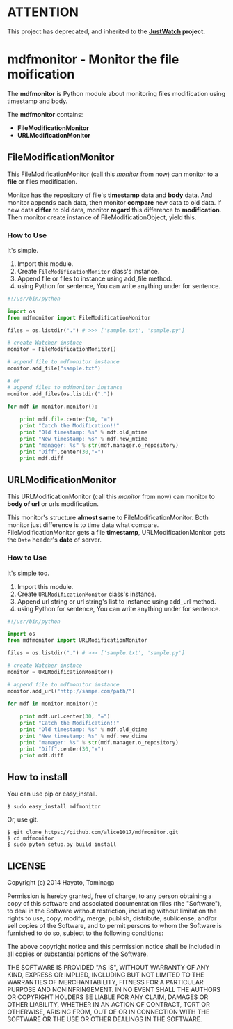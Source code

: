 # ATTENTION
This project has deprecated, and inherited to the **[JustWatch](https://github.com/alice1017/justwatch) project.**

# mdfmonitor - Monitor the file moification

The **mdfmonitor** is Python module about monitoring files modification using timestamp and body.

The **mdfmonitor** contains:

 - **FileModificationMonitor**
 - **URLModificationMonitor**

## FileModificationMonitor

This FileModificationMonitor (call this *monitor* from now) can monitor to a **file** or files modification.

Monitor has the repository of file's **timestamp** data and **body** data.
And monitor appends each data, then monitor **compare** new data to old data.
If new data **differ** to old data, monitor **regard** this difference to **modification**.
Then monitor create instance of FileModificationObject, yield this.


### How to Use

It's simple. 

1. Import this module.
2. Create `FileModificationMonitor` class's instance.
3. Append file or files to instance using add_file method.
4. using Python for sentence, You can write anything under for sentence.

```python
#!/usr/bin/python

import os
from mdfmonitor import FileModificationMonitor

files = os.listdir(".") # >>> ['sample.txt', 'sample.py']

# create Watcher instnce
monitor = FileModificationMonitor()

# append file to mdfmonitor instance
monitor.add_file("sample.txt")

# or 
# append files to mdfmonitor instance
monitor.add_files(os.listdir("."))

for mdf in monitor.monitor():
    
    print mdf.file.center(30, "=")
    print "Catch the Modification!!"
    print "Old timestamp: %s" % mdf.old_mtime
    print "New timestamp: %s" % mdf.new_mtime
    print "manager: %s" % str(mdf.manager.o_repository)
    print "Diff".center(30,"=")
    print mdf.diff

```

## URLModificationMonitor

This URLModificationMonitor (call this *monitor* from now) can monitor to **body of url** or urls modification.

This monitor's structure **almost same** to FileModificationMonitor.
Both monitor just difference is to time data what compare.
FileModificationMonitor gets a file **timestamp**, URLModificationMonitor gets the `Date` header's **date** of server.


### How to Use

It's simple too. 

1. Import this module.
2. Create `URLModificationMonitor` class's instance.
3. Append url string or url string's list to instance using add_url method.
4. using Python for sentence, You can write anything under for sentence.

```python
#!/usr/bin/python

import os
from mdfmonitor import URLModificationMonitor

files = os.listdir(".") # >>> ['sample.txt', 'sample.py']

# create Watcher instnce
monitor = URLModificationMonitor()

# append file to mdfmonitor instance
monitor.add_url("http://sampe.com/path/")

for mdf in monitor.monitor():
    
    print mdf.url.center(30, "=")
    print "Catch the Modification!!"
    print "Old timestamp: %s" % mdf.old_dtime
    print "New timestamp: %s" % mdf.new_dtime
    print "manager: %s" % str(mdf.manager.o_repository)
    print "Diff".center(30,"=")
    print mdf.diff

```


## How to install

You can use pip or easy_install.

```shell
$ sudo easy_install mdfmonitor
```

Or, use git.

```shell
$ git clone https://github.com/alice1017/mdfmonitor.git
$ cd mdfmonitor
$ sudo pyton setup.py build install
```

## LICENSE

Copyright (c) 2014 Hayato, Tominaga

Permission is hereby granted, free of charge, to any person obtaining a copy
of this software and associated documentation files (the "Software"), to deal
in the Software without restriction, including without limitation the rights
to use, copy, modify, merge, publish, distribute, sublicense, and/or sell
copies of the Software, and to permit persons to whom the Software is
furnished to do so, subject to the following conditions:

The above copyright notice and this permission notice shall be included in all
copies or substantial portions of the Software.

THE SOFTWARE IS PROVIDED "AS IS", WITHOUT WARRANTY OF ANY KIND, EXPRESS OR
IMPLIED, INCLUDING BUT NOT LIMITED TO THE WARRANTIES OF MERCHANTABILITY,
FITNESS FOR A PARTICULAR PURPOSE AND NONINFRINGEMENT. IN NO EVENT SHALL THE
AUTHORS OR COPYRIGHT HOLDERS BE LIABLE FOR ANY CLAIM, DAMAGES OR OTHER
LIABILITY, WHETHER IN AN ACTION OF CONTRACT, TORT OR OTHERWISE, ARISING FROM,
OUT OF OR IN CONNECTION WITH THE SOFTWARE OR THE USE OR OTHER DEALINGS IN THE
SOFTWARE.

